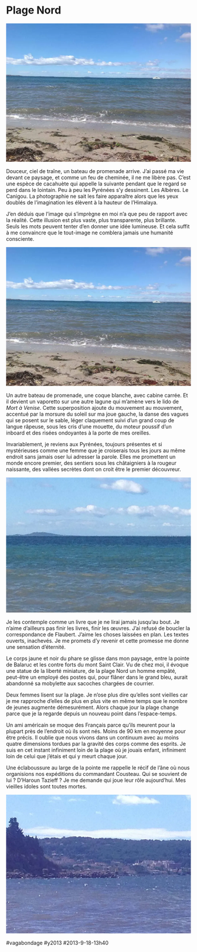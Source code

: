 # Plage Nord

![](_i/va2_1.webp)

Douceur, ciel de traîne, un bateau de promenade arrive. J’ai passé ma vie devant ce paysage, et comme un feu de cheminée, il ne me libère pas. C’est une espèce de cacahuète qui appelle la suivante pendant que le regard se perd dans le lointain. Peu à peu les Pyrénées s’y dessinent. Les Albères. Le Canigou. La photographie ne sait les faire apparaître alors que les yeux doublés de l’imagination les élèvent à la hauteur de l’Himalaya.

J’en déduis que l’image qui s’imprègne en moi n’a que peu de rapport avec la réalité. Cette illusion est plus vaste, plus transparente, plus brillante. Seuls les mots peuvent tenter d’en donner une idée lumineuse. Et cela suffit à me convaincre que le tout-image ne comblera jamais une humanité consciente.

![Plage Nord](_i/va2_1.webp)

Un autre bateau de promenade, une coque blanche, avec cabine carrée. Et il devient un vaporetto sur une autre lagune qui m’amène vers le lido de *Mort à Venise*. Cette superposition ajoute du mouvement au mouvement, accentué par la morsure du soleil sur ma joue gauche, la danse des vagues qui se posent sur le sable, léger claquement suivi d’un grand coup de langue râpeuse, sous les cris d’une mouette, du moteur poussif d’un inboard et des risées ondoyantes à la porte de mes oreilles.

Invariablement, je reviens aux Pyrénées, toujours présentes et si mystérieuses comme une femme que je croiserais tous les jours au même endroit sans jamais oser lui adresser la parole. Elles me promettent un monde encore premier, des sentiers sous les châtaigniers à la rougeur naissante, des vallées secrètes dont on croit être le premier découvreur.

![Phantôme des Pyrénées](_i/va2_3.webp)

Je les contemple comme un livre que je ne lirai jamais jusqu’au bout. Je n’aime d’ailleurs pas finir les livres, finir les œuvres. J’ai refusé de boucler la correspondance de Flaubert. J’aime les choses laissées en plan. Les textes ouverts, inachevés. Je me promets d’y revenir et cette promesse me donne une sensation d’éternité.

Le corps jaune et noir du phare se glisse dans mon paysage, entre la pointe de Balaruc et les contre forts du mont Saint Clair. Vu de chez moi, il évoque une statue de la liberté miniature, de la plage Nord un homme empâté, peut-être un employé des postes qui, pour flâner dans le grand bleu, aurait abandonné sa mobylette aux sacoches chargées de courrier.

Deux femmes lisent sur la plage. Je n’ose plus dire qu’elles sont vieilles car je me rapproche d’elles de plus en plus vite en même temps que le nombre de jeunes augmente démesurément. Alors chaque jour la plage change parce que je la regarde depuis un nouveau point dans l’espace-temps.

Un ami américain se moque des Français parce qu’ils meurent pour la plupart près de l’endroit où ils sont nés. Moins de 90 km en moyenne pour être précis. Il oublie que nous vivons dans un continuum avec au moins quatre dimensions tordues par la gravité des corps comme des esprits. Je suis en cet instant infiniment loin de la plage où je jouais enfant, infiniment loin de celui que j’étais et qui y meurt chaque jour.

Une éclaboussure au large de la pointe me rappelle le récif de l’âne où nous organisions nos expéditions du commandant Cousteau. Qui se souvient de lui ? D’Haroun Tazieff ? Je me demande qui joue leur rôle aujourd’hui. Mes vieilles idoles sont toutes mortes.

![Le phare](_i/va2_2.webp)



#vagabondage #y2013 #2013-9-18-13h40
